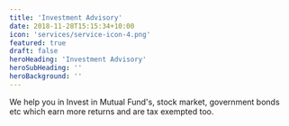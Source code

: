 ```yaml
---
title: 'Investment Advisory'
date: 2018-11-28T15:15:34+10:00
icon: 'services/service-icon-4.png'
featured: true
draft: false
heroHeading: 'Investment Advisory'
heroSubHeading: ''
heroBackground: ''
---
```

We help you in Invest in Mutual Fund's, stock market, government bonds etc which earn more returns and are tax exempted too.
